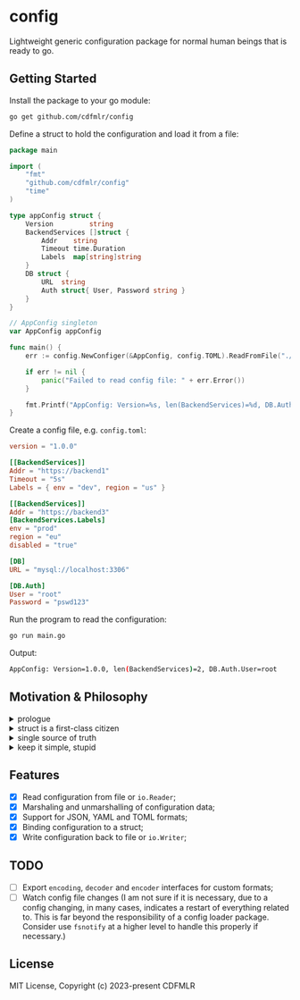 # config

Lightweight generic configuration package for normal human beings that is ready to go.






## Getting Started

Install the package to your go module:

```bash
go get github.com/cdfmlr/config
```

Define a struct to hold the configuration and load it from a file:

```go
package main

import (
	"fmt"
	"github.com/cdfmlr/config"
	"time"
)

type appConfig struct {
	Version         string
	BackendServices []struct {
		Addr    string
		Timeout time.Duration
		Labels  map[string]string
	}
	DB struct {
		URL  string
		Auth struct{ User, Password string }
	}
}

// AppConfig singleton
var AppConfig appConfig

func main() {
	err := config.NewConfiger(&AppConfig, config.TOML).ReadFromFile("./config.toml")

	if err != nil {
		panic("Failed to read config file: " + err.Error())
	}

	fmt.Printf("AppConfig: Version=%s, len(BackendServices)=%d, DB.Auth.User=%s\n", AppConfig.Version, len(AppConfig.BackendServices), AppConfig.DB.Auth.User)
}
```

Create a config file, e.g. `config.toml`:

```toml
version = "1.0.0"

[[BackendServices]]
Addr = "https://backend1"
Timeout = "5s"
Labels = { env = "dev", region = "us" }

[[BackendServices]]
Addr = "https://backend3"
[BackendServices.Labels]
env = "prod"
region = "eu"
disabled = "true"

[DB]
URL = "mysql://localhost:3306"

[DB.Auth]
User = "root"
Password = "pswd123"
```

Run the program to read the configuration:

```bash
go run main.go
```

Output:

```bash
AppConfig: Version=1.0.0, len(BackendServices)=2, DB.Auth.User=root
```

## Motivation & Philosophy

<details>
  <summary>prologue</summary>

I have relied on [viper](https://github.com/spf13/viper) for years, and I love it.

For complex use cases, viper is the best in the wild.
Especially for docker-like or kubernetes-like projects I have worked on,
I found Viper’s fangs charming to handle the multiple sources 
of configurations with priority rules.
We have few choices to make it a wrap for those Man vs. Wild, 
though viper is also ferocious and hard to tame.

However, for personal toy projects, for demo versions, for baby microservices,
I think viper is too much. I don't need the fangs, I don't need the venom,
I just need to read a config file.

Then I wrote a piece of `config.go` for one of my projects, which is essentially
the same as this package but supports only JSON. I copy-paste it to every
small project I start, it works well, and I am happy with it. A YAML version
is added later, and a TOML version born, too.
I think it’s time to turn it into a standalone package and put an end to the era
of copy-pasting.

So here it is.

</details>

<details>
  <summary>struct is a first-class citizen</summary>

### struct is a first-class citizen

Instead of offering the popular Key-Value configuration,
this package provides a way to load configuration data into a struct,
which is more type-safe and easier to use.

I prefer this:

```go
mqgoUrl := Config.Mqgo.URL
```

to this:

```go
mqgoUrl := Config.Get("Mygo.URL")  // encourage making typos.
```

I prefer this:

```go
type Config struct {
    Mqgo struct {
        URL string
    }
}

mqgoUrl := Config.Mqgo.URL
```

to this:

```go
type configKey int

const (
    configKeyMqgoURL configKey = iota
)

mqgoUrl := Config.GetString(configKeyMqgoURL)
```

</details>

<details>
  <summary>single source of truth</summary>

### single source of truth

Instead of allowing configuration from multiple sources
(multiple files, environment variables, command line flags, etc.),
that costs you a whole weekend to learn the priority rules,
that takes you the following weekdays to debug the unexpected behaviors,
this package only supports loading configuration from a single source
(a file or a `io.Reader`), which is simple and clear.

I prefer this:

```bash
$ cat > config.toml <<EOF
listen = ":8080"
EOF

$ ./myservice -c config.toml

$ curl http://localhost:8080
```

to this:

```bash
$ cat > /etc/myservice/config.toml <<EOF
listen = ":8080"
EOF

$ cat > ~/.myservice/config.yaml <<EOF
listen: ":8081"
EOF

$ cat > ./config.json <<EOF
{"listen": ":8082"}
EOF

$ export MYSERVICE_LISTEN=":8083"

$ ./myservice --config etcd=etcd://localhost:2379 --listen ":8084"

$ curl http://what.the.hell.is.the.port:8086?
```

</details>

<details>
  <summary>keep it simple, stupid</summary>

### keep it simple, stupid

Instead of providing a lot of features that you may never use and
a lot of dependencies that scare you every time you open the `go.mod` file,
which is definitely an overkill for your simple 10,000-line mirco-service project,
this package only depends on the standard library + `gopkg.in/yaml.v3` + `github.com/BurntSushi/toml`.

I prefer this (for small projects):

```go
module github.com/cdfmlr/config

go 1.21.5

require (
	github.com/BurntSushi/toml v1.3.2
	gopkg.in/yaml.v3 v3.0.1
)
```

to this:

```go
module github.com/spf13/viper

go 1.20

require (
	github.com/fsnotify/fsnotify v1.7.0
	github.com/hashicorp/hcl v1.0.0
	github.com/magiconair/properties v1.8.7
	github.com/mitchellh/mapstructure v1.5.0
	github.com/pelletier/go-toml/v2 v2.2.0
	github.com/sagikazarmark/crypt v0.19.0
	github.com/sagikazarmark/locafero v0.4.0
	github.com/sagikazarmark/slog-shim v0.1.0
	github.com/spf13/afero v1.11.0
	github.com/spf13/cast v1.6.0
	github.com/spf13/pflag v1.0.5
	github.com/stretchr/testify v1.9.0
	github.com/subosito/gotenv v1.6.0
	gopkg.in/ini.v1 v1.67.0
	gopkg.in/yaml.v3 v3.0.1
)

require (
	cloud.google.com/go v0.112.1 // indirect
	cloud.google.com/go/compute v1.24.0 // indirect
	cloud.google.com/go/compute/metadata v0.2.3 // indirect
	cloud.google.com/go/firestore v1.15.0 // indirect
	cloud.google.com/go/longrunning v0.5.5 // indirect
	github.com/armon/go-metrics v0.4.1 // indirect
	github.com/coreos/go-semver v0.3.0 // indirect
	github.com/coreos/go-systemd/v22 v22.3.2 // indirect
	github.com/davecgh/go-spew v1.1.2-0.20180830191138-d8f796af33cc // indirect
	github.com/fatih/color v1.14.1 // indirect
	github.com/felixge/httpsnoop v1.0.4 // indirect
	github.com/go-logr/logr v1.4.1 // indirect
	github.com/go-logr/stdr v1.2.2 // indirect
	github.com/gogo/protobuf v1.3.2 // indirect
	github.com/golang/groupcache v0.0.0-20210331224755-41bb18bfe9da // indirect
	github.com/golang/protobuf v1.5.3 // indirect
	github.com/google/s2a-go v0.1.7 // indirect
	github.com/googleapis/enterprise-certificate-proxy v0.3.2 // indirect
	github.com/googleapis/gax-go/v2 v2.12.3 // indirect
	github.com/hashicorp/consul/api v1.28.2 // indirect
	github.com/hashicorp/errwrap v1.1.0 // indirect
	github.com/hashicorp/go-cleanhttp v0.5.2 // indirect
	github.com/hashicorp/go-hclog v1.5.0 // indirect
	github.com/hashicorp/go-immutable-radix v1.3.1 // indirect
	github.com/hashicorp/go-multierror v1.1.1 // indirect
	github.com/hashicorp/go-rootcerts v1.0.2 // indirect
	github.com/hashicorp/golang-lru v0.5.4 // indirect
	github.com/hashicorp/serf v0.10.1 // indirect
	github.com/json-iterator/go v1.1.12 // indirect
	github.com/klauspost/compress v1.17.2 // indirect
	github.com/mattn/go-colorable v0.1.13 // indirect
	github.com/mattn/go-isatty v0.0.17 // indirect
	github.com/mitchellh/go-homedir v1.1.0 // indirect
	github.com/modern-go/concurrent v0.0.0-20180306012644-bacd9c7ef1dd // indirect
	github.com/modern-go/reflect2 v1.0.2 // indirect
	github.com/nats-io/nats.go v1.34.0 // indirect
	github.com/nats-io/nkeys v0.4.7 // indirect
	github.com/nats-io/nuid v1.0.1 // indirect
	github.com/pkg/errors v0.9.1 // indirect
	github.com/pmezard/go-difflib v1.0.1-0.20181226105442-5d4384ee4fb2 // indirect
	github.com/sourcegraph/conc v0.3.0 // indirect
	go.etcd.io/etcd/api/v3 v3.5.12 // indirect
	go.etcd.io/etcd/client/pkg/v3 v3.5.12 // indirect
	go.etcd.io/etcd/client/v2 v2.305.12 // indirect
	go.etcd.io/etcd/client/v3 v3.5.12 // indirect
	go.opencensus.io v0.24.0 // indirect
	go.opentelemetry.io/contrib/instrumentation/google.golang.org/grpc/otelgrpc v0.49.0 // indirect
	go.opentelemetry.io/contrib/instrumentation/net/http/otelhttp v0.49.0 // indirect
	go.opentelemetry.io/otel v1.24.0 // indirect
	go.opentelemetry.io/otel/metric v1.24.0 // indirect
	go.opentelemetry.io/otel/trace v1.24.0 // indirect
	go.uber.org/atomic v1.9.0 // indirect
	go.uber.org/multierr v1.9.0 // indirect
	go.uber.org/zap v1.21.0 // indirect
	golang.org/x/crypto v0.21.0 // indirect
	golang.org/x/exp v0.0.0-20230905200255-921286631fa9 // indirect
	golang.org/x/net v0.22.0 // indirect
	golang.org/x/oauth2 v0.18.0 // indirect
	golang.org/x/sync v0.6.0 // indirect
	golang.org/x/sys v0.18.0 // indirect
	golang.org/x/text v0.14.0 // indirect
	golang.org/x/time v0.5.0 // indirect
	google.golang.org/api v0.171.0 // indirect
	google.golang.org/appengine v1.6.8 // indirect
	google.golang.org/genproto v0.0.0-20240213162025-012b6fc9bca9 // indirect
	google.golang.org/genproto/googleapis/api v0.0.0-20240311132316-a219d84964c2 // indirect
	google.golang.org/genproto/googleapis/rpc v0.0.0-20240314234333-6e1732d8331c // indirect
	google.golang.org/grpc v1.62.1 // indirect
	google.golang.org/protobuf v1.33.0 // indirect
)
```

</details>

## Features

- [x] Read configuration from file or `io.Reader`;
- [x] Marshaling and unmarshalling of configuration data;
- [x] Support for JSON, YAML and TOML formats;
- [x] Binding configuration to a struct;
- [x] Write configuration back to file or `io.Writer`;

## TODO

- [ ] Export `encoding`, `decoder` and `encoder` interfaces for custom formats;
- [ ] Watch config file changes (I am not sure if it is necessary, due to a config changing, in many cases, indicates a restart of everything related to. This is far beyond the responsibility of a config loader package. Consider use `fsnotify` at a higher level to handle this properly if necessary.)

## License

MIT License, Copyright (c) 2023-present CDFMLR
